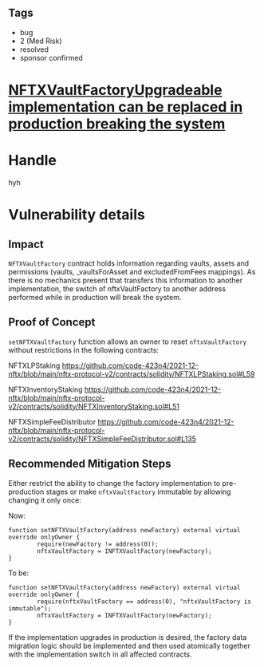 ## Tags

- bug
- 2 (Med Risk)
- resolved
- sponsor confirmed

# [NFTXVaultFactoryUpgradeable implementation can be replaced in production breaking the system](https://github.com/code-423n4/2021-12-nftx-findings/issues/177) 

# Handle

hyh


# Vulnerability details

## Impact

`NFTXVaultFactory` contract holds information regarding vaults, assets and permissions (vaults, _vaultsForAsset and excludedFromFees mappings).
As there is no mechanics present that transfers this information to another implementation, the switch of nftxVaultFactory to another address performed while in production will break the system.

## Proof of Concept

`setNFTXVaultFactory` function allows an owner to reset `nftxVaultFactory` without restrictions in the following contracts:

NFTXLPStaking
https://github.com/code-423n4/2021-12-nftx/blob/main/nftx-protocol-v2/contracts/solidity/NFTXLPStaking.sol#L59

NFTXInventoryStaking
https://github.com/code-423n4/2021-12-nftx/blob/main/nftx-protocol-v2/contracts/solidity/NFTXInventoryStaking.sol#L51

NFTXSimpleFeeDistributor
https://github.com/code-423n4/2021-12-nftx/blob/main/nftx-protocol-v2/contracts/solidity/NFTXSimpleFeeDistributor.sol#L135

## Recommended Mitigation Steps

Either restrict the ability to change the factory implementation to pre-production stages or make `nftxVaultFactory` immutable by allowing changing it only once:

Now:
```
function setNFTXVaultFactory(address newFactory) external virtual override onlyOwner {
		require(newFactory != address(0));
		nftxVaultFactory = INFTXVaultFactory(newFactory);
}
```

To be:
```
function setNFTXVaultFactory(address newFactory) external virtual override onlyOwner {
		require(nftxVaultFactory == address(0), "nftxVaultFactory is immutable");
		nftxVaultFactory = INFTXVaultFactory(newFactory);
}
```

If the implementation upgrades in production is desired, the factory data migration logic should be implemented and then used atomically together with the implementation switch in all affected contracts.


